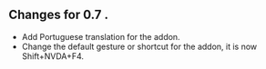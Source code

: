 ## Changes for 0.7 .

*	Add Portuguese translation for the addon.
*	Change the default gesture or shortcut for the addon, it is now Shift+NVDA+F4.
